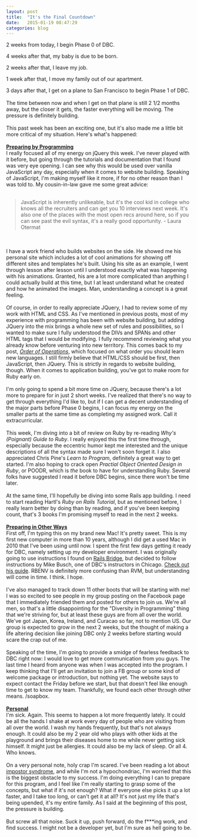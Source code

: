 ```yaml
---
layout: post
title:  "It's the Final Countdown"
date:   2015-01-19 08:47:29
categories: blog
---
```


2 weeks from today, I begin Phase 0 of DBC.

4 weeks after that, my baby is due to be born.

2 weeks after that, I leave my job.

1 week after that, I move my family out of our apartment.

3 days after that, I get on a plane to San Francisco to begin Phase 1 of DBC.
<br/>
<br/>
The time between now and when I get on that plane is still 2 1/2 months away, but the closer it gets, the faster everything will be moving. The pressure is definitely building.
<br/>
<br/>
This past week has been an exciting one, but it's also made me a little bit more critical of my situation. Here's what's happened:
<br/>
<br/>
<u><strong>Preparing by Programming</strong></u><br>
I really focused all of my energy on jQuery this week. I've never played with it before, but going through the tutorials and documentation that I found was very eye opening. I can see why this would be used over vanilla JavaScript any day, especially when it comes to website building. Speaking of JavaScript, I'm making myself like it more, if for no other reason than I was told to. My cousin-in-law gave me some great advice:
<br/>
<br/>
> JavaScript is inherently unlikeable, but it's the cool kid in college who knows all the recruiters and can get you 10 interviews next week. It's also one of the places with the most open recs around here, so if you can see past the evil syntax, it's a really good opportunity. - Laura Otermat
<br/>
<br/>
I have a work friend who builds websites on the side. He showed me his personal site which includes a lot of cool animations for showing off different sites and templates he's built. Using his site as an example, I went through lesson after lesson until I understood exactly what was happening with his animations. Granted, his are a lot more complicated than anything I could actually build at this time, but I at least understand what he created and how he animated the images. Man, understanding a concept is a great feeling.
<br/>
<br/>
Of course, in order to really appreciate JQuery, I had to review some of my work with HTML and CSS. As I've mentioned in previous posts, most of my experience with programming has been with website building, but adding JQuery into the mix brings a whole new set of rules and possibilities, so I wanted to make sure I fully understood the DIVs and SPANs and other HTML tags that I would be modifying. I fully recommend reviewing what you already know before venturing into new territory. This comes back to my post, <a href = "http://edwinunger.com/blog/2014/12/22/Order-of-Operations.html"><em>Order of Operations</em></a>, which focused on what order you should learn new languages. I still firmly believe that HTML/CSS should be first, then JavaScript, then JQuery. This is strictly in regards to website building, though. When it comes to application building, you've got to make room for Ruby early on.
<br/>
<br/>
I'm only going to spend a bit more time on JQuery, because there's a lot more to prepare for in just 2 short weeks. I've realized that there's no way to get through everything I'd like to, but if I can get a decent understanding of the major parts before Phase 0 begins, I can focus my energy on the smaller parts at the same time as completing my assigned work. Call it extracurricular.
<br/>
<br/>
This week, I'm diving into a bit of review on Ruby by re-reading <em>Why's (Poignant) Guide to Ruby</em>. I really enjoyed this the first time through, especially because the eccentric humor kept me interested and the unique descriptions of all the syntax made sure I won't soon forget it. I also appreciated Chris Pine's <em>Learn to Program</em>, definitely a great way to get started. I'm also hoping to crack open <em>Practial Object Oriented Design in Ruby</em>, or POODR, which is <em>the</em> book to have for understanding Ruby. Several folks have suggested I read it before DBC begins, since there won't be time later.
<br/>
<br/>
At the same time, I'll hopefully be diving into some Rails app building. I need to start reading Hartl's <em>Ruby on Rails Tutorial</em>, but as mentioned before, I really learn better by doing than by reading, and if you've been keeping count, that's 3 books I'm promising myself to read in the next 2 weeks.
<br/>
<br/>
<u><strong>Preparing in Other Ways</strong></u><br>
First off, I'm typing this on my brand new Mac! It's pretty sweet. This is my first new computer in more than 10 years, although I did get a used Mac in 2010 that I've been using until now. I spent the first few days getting it ready for DBC, namely setting up my developer environment. I was originally going to use instructions I found on <a href = "http://installfest.railsbridge.org/installfest/" target="_blank">Rails Bridge</a>, but decided to follow instructions by Mike Busch, one of DBC's instructors in Chicago. <a href = "https://gist.github.com/mikelikesbikes/3712106678a2aed284da" target="_blank">Check out his guide</a>. RBENV is definitely more confusing than RVM, but understanding will come in time. I think. I hope.
<br/>
<br/>
I've also managed to track down 11 other boots that will be starting with me! I was so excited to see people in my group posting on the Facebook page that I immediately friended them and posted for others to join us. We're all men, so that's a little disappointing for the "Diversity in Programming" thing that we're striving for, but at least these guys are from all over the world. We've got Japan, Korea, Ireland, and Curacao so far, not to mention US. Our group is expected to grow in the next 2 weeks, but the thought of making a life altering decision like joining DBC only 2 weeks before starting would scare the crap out of me.
<br/>
<br/>
Speaking of the time, I'm going to provide a smidge of fearless feedback to DBC right now: I would love to get more communication from you guys. The last time I heard from anyone was when I was accepted into the program. I keep thinking that I'll get an invitation to join a FB group or some kind of welcome package or introduction, but nothing yet. The website says to expect contact the Friday before we start, but that doesn't feel like enough time to get to know my team. Thankfully, we found each other through other means. /soapbox.
<br/>
<br/>
<u><strong>Personal</strong></u><br>
I'm sick. Again. This seems to happen a lot more frequently lately. It could be all the hands I shake at work every day of people who are visiting from all over the world. I wash my hands frequently, but that's not always enough. It could also be my 2 year old who plays with other kids at the playground and brings their diseases home to me while never getting sick himself. It might just be allergies. It could also be my lack of sleep. Or all 4. Who knows.
<br/>
<br/>
On a very personal note, holy crap I'm scared. I've been reading a lot about <a href = "http://en.wikipedia.org/wiki/Impostor_syndrome" target="_blank">impostor syndrome</a>, and while I'm not a hypochondriac, I'm worried that this is the biggest obstacle to my success. I'm doing everything I can to prepare for this program, and I feel like I'm really starting to grasp some of the concepts, but what if it's not enough? What if everyone else picks it up a lot faster, and I take too long, or can't get it at all? It's not just my life that's being upended, it's my entire family. As I said at the beginning of this post, the pressure is building.
<br/>
<br/>
But screw all that noise. Suck it up, push forward, do the f***ing work, and find success. I might not be a developer yet, but I'm sure as hell going to be.



